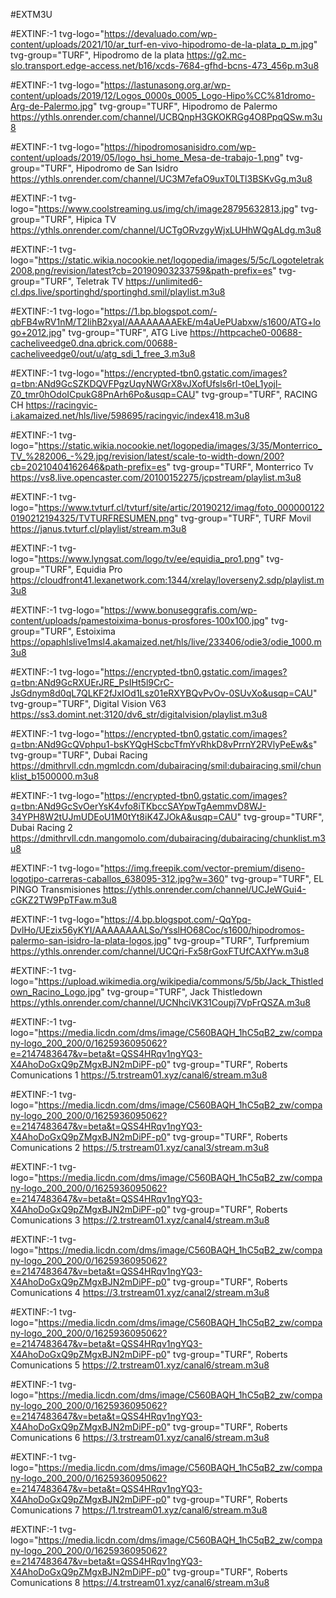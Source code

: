 #EXTM3U 



#EXTINF:-1 tvg-logo="https://devaluado.com/wp-content/uploads/2021/10/ar_turf-en-vivo-hipodromo-de-la-plata_p_m.jpg" tvg-group="TURF", Hipodromo de la plata
https://g2.mc-slo.transport.edge-access.net/b16/xcds-7684-gfhd-bcns-473_456p.m3u8


#EXTINF:-1 tvg-logo="https://lastunasong.org.ar/wp-content/uploads/2019/12/Logos_0000s_0005_Logo-Hipo%CC%81dromo-Arg-de-Palermo.jpg" tvg-group="TURF", Hipodromo de Palermo
https://ythls.onrender.com/channel/UCBQnpH3GKOKRGg4O8PpqQSw.m3u8


#EXTINF:-1 tvg-logo="https://hipodromosanisidro.com/wp-content/uploads/2019/05/logo_hsi_home_Mesa-de-trabajo-1.png" tvg-group="TURF", Hipodromo de San Isidro
https://ythls.onrender.com/channel/UC3M7efaO9uxT0LTl3BSKvGg.m3u8


#EXTINF:-1 tvg-logo="https://www.coolstreaming.us/img/ch/image28795632813.jpg" tvg-group="TURF", Hipica TV
https://ythls.onrender.com/channel/UCTgORvzgyWjxLUHhWQgALdg.m3u8

#EXTINF:-1 tvg-logo="https://static.wikia.nocookie.net/logopedia/images/5/5c/Logoteletrak2008.png/revision/latest?cb=20190903233759&path-prefix=es" tvg-group="TURF", Teletrak TV
https://unlimited6-cl.dps.live/sportinghd/sportinghd.smil/playlist.m3u8

#EXTINF:-1 tvg-logo="https://1.bp.blogspot.com/-qbFB4wRV1nM/T2IihB2xyaI/AAAAAAAAEkE/m4aUePUabxw/s1600/ATG+logo+2012.jpg" tvg-group="TURF", ATG Live
https://httpcache0-00688-cacheliveedge0.dna.qbrick.com/00688-cacheliveedge0/out/u/atg_sdi_1_free_3.m3u8

#EXTINF:-1 tvg-logo="https://encrypted-tbn0.gstatic.com/images?q=tbn:ANd9GcSZKDQVFPgzUqyNWGrX8vJXofUfsls6rl-t0eL1yojl-Z0_tmr0hOdoICpukG8PnArh6Po&usqp=CAU" tvg-group="TURF", RACING CH
https://racingvic-i.akamaized.net/hls/live/598695/racingvic/index418.m3u8

#EXTINF:-1 tvg-logo="https://static.wikia.nocookie.net/logopedia/images/3/35/Monterrico_TV_%282006_-%29.jpg/revision/latest/scale-to-width-down/200?cb=20210404162646&path-prefix=es" tvg-group="TURF", Monterrico Tv
https://vs8.live.opencaster.com/20100152275/jcpstream/playlist.m3u8

#EXTINF:-1 tvg-logo="https://www.tvturf.cl/tvturf/site/artic/20190212/imag/foto_0000001220190212194325/TVTURFRESUMEN.png" tvg-group="TURF", TURF Movil
https://janus.tvturf.cl/playlist/stream.m3u8

#EXTINF:-1 tvg-logo="https://www.lyngsat.com/logo/tv/ee/equidia_pro1.png" tvg-group="TURF", Equidia Pro
https://cloudfront41.lexanetwork.com:1344/xrelay/loverseny2.sdp/playlist.m3u8

#EXTINF:-1 tvg-logo="https://www.bonuseggrafis.com/wp-content/uploads/pamestoixima-bonus-prosfores-100x100.jpg" tvg-group="TURF", Estoixima
https://opaphlslive1msl4.akamaized.net/hls/live/233406/odie3/odie_1000.m3u8

#EXTINF:-1 tvg-logo="https://encrypted-tbn0.gstatic.com/images?q=tbn:ANd9GcRXUErJRE_PsIHt5l9CrC-JsGdnym8d0qL7QLKF2fJxIOd1Lsz01eRXYBQvPvOv-0SUvXo&usqp=CAU" tvg-group="TURF", Digital Vision V63
https://ss3.domint.net:3120/dv6_str/digitalvision/playlist.m3u8

#EXTINF:-1 tvg-logo="https://encrypted-tbn0.gstatic.com/images?q=tbn:ANd9GcQVphpu1-bsKYQgHScbcTfmYvRhkD8vPrrnY2RVlyPeEw&s" tvg-group="TURF", Dubai Racing 
https://dmithrvll.cdn.mgmlcdn.com/dubairacing/smil:dubairacing.smil/chunklist_b1500000.m3u8


#EXTINF:-1 tvg-logo="https://encrypted-tbn0.gstatic.com/images?q=tbn:ANd9GcSvOerYsK4vfo8iTKbccSAYpwTgAemmvD8WJ-34YPH8W2tUJmUDEoU1M0tYt8iK4ZJOkA&usqp=CAU" tvg-group="TURF", Dubai Racing 2
https://dmithrvll.cdn.mangomolo.com/dubairacing/dubairacing/chunklist.m3u8

#EXTINF:-1 tvg-logo="https://img.freepik.com/vector-premium/diseno-logotipo-carreras-caballos_638095-312.jpg?w=360" tvg-group="TURF", EL PINGO Transmisiones
https://ythls.onrender.com/channel/UCJeWGui4-cGKZ2TW9PpTFaw.m3u8

#EXTINF:-1 tvg-logo="https://4.bp.blogspot.com/-QqYpq-DvlHo/UEzix56yKYI/AAAAAAAALSo/YsslHO68Coc/s1600/hipodromos-palermo-san-isidro-la-plata-logos.jpg" tvg-group="TURF", Turfpremium
https://ythls.onrender.com/channel/UCQri-Fx58rGoxFTUfCAXfYw.m3u8

#EXTINF:-1 tvg-logo="https://upload.wikimedia.org/wikipedia/commons/5/5b/Jack_Thistledown_Racino_Logo.jpg" tvg-group="TURF", Jack Thistledown
https://ythls.onrender.com/channel/UCNhciVK31Coupj7VpFrQSZA.m3u8

#EXTINF:-1 tvg-logo="https://media.licdn.com/dms/image/C560BAQH_1hC5qB2_zw/company-logo_200_200/0/1625936095062?e=2147483647&v=beta&t=QSS4HRqv1ngYQ3-X4AhoDoGxQ9pZMgxBJN2mDiPF-p0" tvg-group="TURF", Roberts Comunications 1
https://5.trstream01.xyz/canal6/stream.m3u8

#EXTINF:-1 tvg-logo="https://media.licdn.com/dms/image/C560BAQH_1hC5qB2_zw/company-logo_200_200/0/1625936095062?e=2147483647&v=beta&t=QSS4HRqv1ngYQ3-X4AhoDoGxQ9pZMgxBJN2mDiPF-p0" tvg-group="TURF", Roberts Comunications 2
https://5.trstream01.xyz/canal3/stream.m3u8

#EXTINF:-1 tvg-logo="https://media.licdn.com/dms/image/C560BAQH_1hC5qB2_zw/company-logo_200_200/0/1625936095062?e=2147483647&v=beta&t=QSS4HRqv1ngYQ3-X4AhoDoGxQ9pZMgxBJN2mDiPF-p0" tvg-group="TURF", Roberts Comunications 3
https://2.trstream01.xyz/canal4/stream.m3u8

#EXTINF:-1 tvg-logo="https://media.licdn.com/dms/image/C560BAQH_1hC5qB2_zw/company-logo_200_200/0/1625936095062?e=2147483647&v=beta&t=QSS4HRqv1ngYQ3-X4AhoDoGxQ9pZMgxBJN2mDiPF-p0" tvg-group="TURF", Roberts Comunications 4
https://3.trstream01.xyz/canal2/stream.m3u8

#EXTINF:-1 tvg-logo="https://media.licdn.com/dms/image/C560BAQH_1hC5qB2_zw/company-logo_200_200/0/1625936095062?e=2147483647&v=beta&t=QSS4HRqv1ngYQ3-X4AhoDoGxQ9pZMgxBJN2mDiPF-p0" tvg-group="TURF", Roberts Comunications 5
https://2.trstream01.xyz/canal6/stream.m3u8

#EXTINF:-1 tvg-logo="https://media.licdn.com/dms/image/C560BAQH_1hC5qB2_zw/company-logo_200_200/0/1625936095062?e=2147483647&v=beta&t=QSS4HRqv1ngYQ3-X4AhoDoGxQ9pZMgxBJN2mDiPF-p0" tvg-group="TURF", Roberts Comunications 6
https://3.trstream01.xyz/canal6/stream.m3u8

#EXTINF:-1 tvg-logo="https://media.licdn.com/dms/image/C560BAQH_1hC5qB2_zw/company-logo_200_200/0/1625936095062?e=2147483647&v=beta&t=QSS4HRqv1ngYQ3-X4AhoDoGxQ9pZMgxBJN2mDiPF-p0" tvg-group="TURF", Roberts Comunications 7
https://1.trstream01.xyz/canal6/stream.m3u8

#EXTINF:-1 tvg-logo="https://media.licdn.com/dms/image/C560BAQH_1hC5qB2_zw/company-logo_200_200/0/1625936095062?e=2147483647&v=beta&t=QSS4HRqv1ngYQ3-X4AhoDoGxQ9pZMgxBJN2mDiPF-p0" tvg-group="TURF", Roberts Comunications 8
https://4.trstream01.xyz/canal6/stream.m3u8






